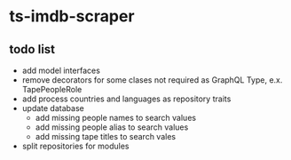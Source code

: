 # ts-imdb-scraper
## todo list
- add model interfaces
- remove decorators for some clases not required as GraphQL Type, e.x. TapePeopleRole
- add process countries and languages as repository traits
- update database
  - add missing people names to search values
  - add missing people alias to search values
  - add missing tape titles to search vales
- split repositories for modules
